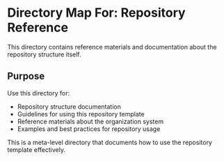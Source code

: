 # Directory Map For: Repository Reference

This directory contains reference materials and documentation about the repository structure itself.

## Purpose

Use this directory for:
- Repository structure documentation
- Guidelines for using this repository template
- Reference materials about the organization system
- Examples and best practices for repository usage

This is a meta-level directory that documents how to use the repository template effectively.
